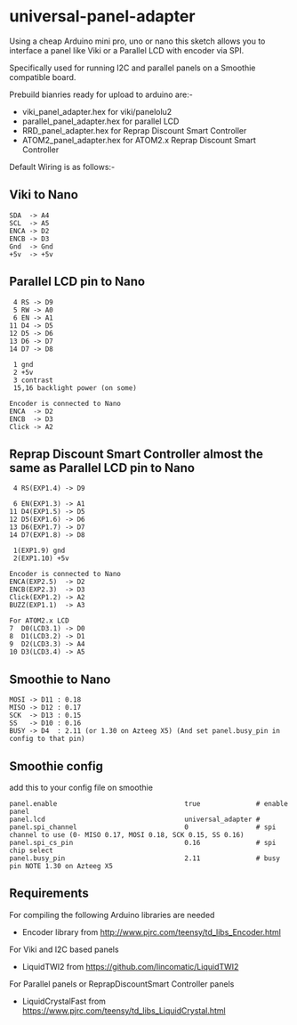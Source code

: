 universal-panel-adapter
=======================

Using a cheap Arduino mini pro, uno or nano this sketch allows you to
interface a panel like Viki or a Parallel LCD with encoder via SPI.

Specifically used for running I2C and parallel panels on a Smoothie compatible board.

Prebuild bianries ready for upload to arduino are:-

* viki_panel_adapter.hex for viki/panelolu2
* parallel_panel_adapter.hex for parallel LCD
* RRD_panel_adapter.hex for Reprap Discount Smart Controller
* ATOM2_panel_adapter.hex for ATOM2.x Reprap Discount Smart Controller

Default Wiring is as follows:-

Viki to Nano
---------------

	SDA  -> A4
	SCL  -> A5
	ENCA -> D2
	ENCB -> D3
	Gnd  -> Gnd
	+5v  -> +5v

Parallel LCD pin to Nano
--------------------

	 4 RS -> D9
	 5 RW -> A0
	 6 EN -> A1
	11 D4 -> D5
	12 D5 -> D6
	13 D6 -> D7
	14 D7 -> D8

	 1 gnd
	 2 +5v
	 3 contrast
	 15,16 backlight power (on some)
	 
 	Encoder is connected to Nano
	ENCA  -> D2
	ENCB  -> D3
	Click -> A2

Reprap Discount Smart Controller almost the same as Parallel LCD pin to Nano
--------------------

	 4 RS(EXP1.4) -> D9
	 
	 6 EN(EXP1.3) -> A1
	11 D4(EXP1.5) -> D5
	12 D5(EXP1.6) -> D6
	13 D6(EXP1.7) -> D7
	14 D7(EXP1.8) -> D8

	 1(EXP1.9) gnd
	 2(EXP1.10) +5v
	 
 	Encoder is connected to Nano
	ENCA(EXP2.5)  -> D2
	ENCB(EXP2.3)  -> D3
	Click(EXP1.2) -> A2
	BUZZ(EXP1.1)  -> A3
	
	For ATOM2.x LCD
	7  D0(LCD3.1) -> D0
	8  D1(LCD3.2) -> D1
	9  D2(LCD3.3) -> A4
	10 D3(LCD3.4) -> A5

Smoothie to Nano
----------------
	MOSI -> D11 : 0.18
	MISO -> D12 : 0.17
	SCK  -> D13 : 0.15
	SS   -> D10 : 0.16
	BUSY -> D4  : 2.11 (or 1.30 on Azteeg X5) (And set panel.busy_pin in config to that pin)

Smoothie config
---------------

add this to your config file on smoothie

	panel.enable                                true              # enable panel
	panel.lcd                                   universal_adapter #
	panel.spi_channel                           0                 # spi channel to use (0- MISO 0.17, MOSI 0.18, SCK 0.15, SS 0.16)
	panel.spi_cs_pin                            0.16              # spi chip select
	panel.busy_pin                              2.11              # busy pin NOTE 1.30 on Azteeg X5


Requirements
------------
For compiling the following Arduino libraries are needed

* Encoder library from http://www.pjrc.com/teensy/td_libs_Encoder.html

For Viki and I2C based panels
* LiquidTWI2 from https://github.com/lincomatic/LiquidTWI2

For Parallel panels or ReprapDiscountSmart Controller panels
* LiquidCrystalFast from https://www.pjrc.com/teensy/td_libs_LiquidCrystal.html




